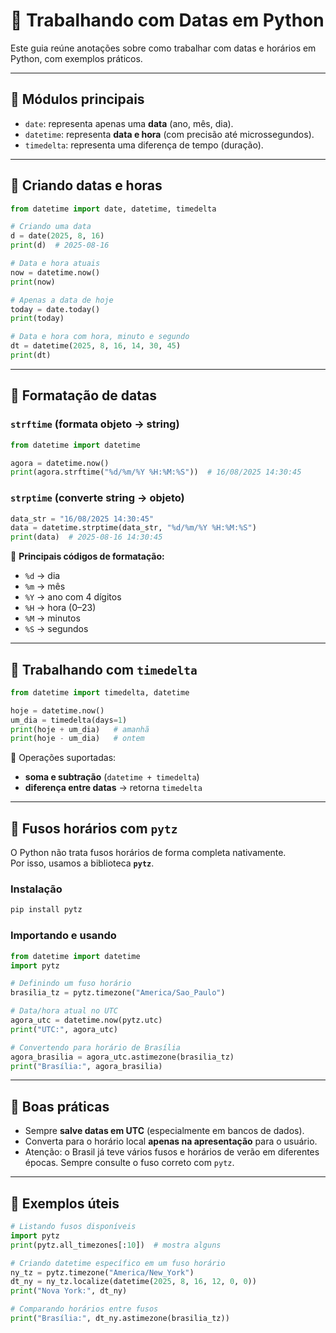 # 📅 Trabalhando com Datas em Python

Este guia reúne anotações sobre como trabalhar com datas e horários em Python, com exemplos práticos.

---

## 🔹 Módulos principais
- `date`: representa apenas uma **data** (ano, mês, dia).  
- `datetime`: representa **data e hora** (com precisão até microssegundos).  
- `timedelta`: representa uma diferença de tempo (duração).  

---

## 🔹 Criando datas e horas

```python
from datetime import date, datetime, timedelta

# Criando uma data
d = date(2025, 8, 16)
print(d)  # 2025-08-16

# Data e hora atuais
now = datetime.now()
print(now)

# Apenas a data de hoje
today = date.today()
print(today)

# Data e hora com hora, minuto e segundo
dt = datetime(2025, 8, 16, 14, 30, 45)
print(dt)
```

---

## 🔹 Formatação de datas

### `strftime` (formata objeto → string)
```python
from datetime import datetime

agora = datetime.now()
print(agora.strftime("%d/%m/%Y %H:%M:%S"))  # 16/08/2025 14:30:45
```

### `strptime` (converte string → objeto)
```python
data_str = "16/08/2025 14:30:45"
data = datetime.strptime(data_str, "%d/%m/%Y %H:%M:%S")
print(data)  # 2025-08-16 14:30:45
```

📌 **Principais códigos de formatação:**
- `%d` → dia  
- `%m` → mês  
- `%Y` → ano com 4 dígitos  
- `%H` → hora (0–23)  
- `%M` → minutos  
- `%S` → segundos  

---

## 🔹 Trabalhando com `timedelta`

```python
from datetime import timedelta, datetime

hoje = datetime.now()
um_dia = timedelta(days=1)
print(hoje + um_dia)   # amanhã
print(hoje - um_dia)   # ontem
```

📌 Operações suportadas:
- **soma e subtração** (`datetime + timedelta`)  
- **diferença entre datas** → retorna `timedelta`  

---

## 🔹 Fusos horários com `pytz`

O Python não trata fusos horários de forma completa nativamente.  
Por isso, usamos a biblioteca **`pytz`**.

### Instalação
```bash
pip install pytz
```

### Importando e usando
```python
from datetime import datetime
import pytz

# Definindo um fuso horário
brasilia_tz = pytz.timezone("America/Sao_Paulo")

# Data/hora atual no UTC
agora_utc = datetime.now(pytz.utc)
print("UTC:", agora_utc)

# Convertendo para horário de Brasília
agora_brasilia = agora_utc.astimezone(brasilia_tz)
print("Brasília:", agora_brasilia)
```

---

## 🔹 Boas práticas

- Sempre **salve datas em UTC** (especialmente em bancos de dados).  
- Converta para o horário local **apenas na apresentação** para o usuário.  
- Atenção: o Brasil já teve vários fusos e horários de verão em diferentes épocas. Sempre consulte o fuso correto com `pytz`.  

---

## 🔹 Exemplos úteis

```python
# Listando fusos disponíveis
import pytz
print(pytz.all_timezones[:10])  # mostra alguns

# Criando datetime específico em um fuso horário
ny_tz = pytz.timezone("America/New_York")
dt_ny = ny_tz.localize(datetime(2025, 8, 16, 12, 0, 0))
print("Nova York:", dt_ny)

# Comparando horários entre fusos
print("Brasília:", dt_ny.astimezone(brasilia_tz))
```

